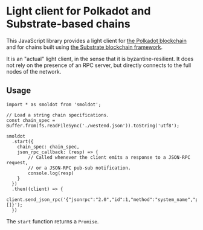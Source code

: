 # Light client for Polkadot and Substrate-based chains

This JavaScript library provides a light client for
[the Polkadot blockchain](https://polkadot.network/) and for chains built
using [the Substrate blockchain framework](https://substrate.dev/).

It is an "actual" light client, in the sense that it is byzantine-resilient.
It does not rely on the presence of an RPC server, but directly connects to
the full nodes of the network.

## Usage

```
import * as smoldot from 'smoldot';

// Load a string chain specifications.
const chain_spec = Buffer.from(fs.readFileSync('./westend.json')).toString('utf8');

smoldot
  .start({
    chain_spec: chain_spec,
    json_rpc_callback: (resp) => {
        // Called whenever the client emits a response to a JSON-RPC request,
        // or a JSON-RPC pub-sub notification.
        console.log(resp)
    }
  })
  .then((client) => {
    client.send_json_rpc('{"jsonrpc":"2.0","id":1,"method":"system_name","params":[]}');
  })
```

The `start` function returns a `Promise`.
